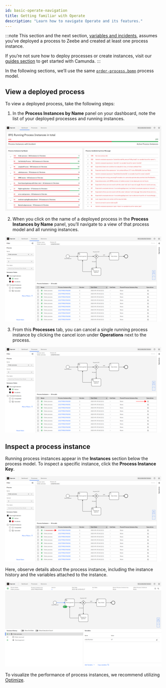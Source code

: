 ```yaml
---
id: basic-operate-navigation
title: Getting familiar with Operate
description: "Learn how to navigate Operate and its features."
---
```


:::note
This section and the next section, [variables and incidents](./resolve-incidents-update-variables.md), assumes you’ve deployed a process to Zeebe and created at least one process instance.

If you’re not sure how to deploy processes or create instances, visit our [guides section](/guides/introduction-to-camunda-8.md) to get started with Camunda.
:::

In the following sections, we’ll use the same [`order-process.bpmn`](/bpmn/operate/order-process.bpmn) process model.

## View a deployed process

To view a deployed process, take the following steps:

1. In the **Process Instances by Name** panel on your dashboard, note the list of your deployed processes and running instances.

![operate-view-process](./img/get-familiar-with-operate/operate-introduction.png)

2. When you click on the name of a deployed process in the **Process Instances by Name** panel, you’ll navigate to a view of that process model and all running instances.

![operate-view-process](./img/get-familiar-with-operate/operate-view-process.png)

3. From this **Processes** tab, you can cancel a single running process instance by clicking the cancel icon under **Operations** next to the process.

![operate-cancel-process-instance](./img/get-familiar-with-operate/operate-view-process-cancel.png)

## Inspect a process instance

Running process instances appear in the **Instances** section below the process model. To inspect a specific instance, click the **Process Instance Key**.

![operate-inspect-instance](./img/get-familiar-with-operate/operate-process-instance-id.png)

Here, observe details about the process instance, including the instance history and the variables attached to the instance.

![operate-view-instance-detail](./img/get-familiar-with-operate/operate-view-instance-detail.png)

To visualize the performance of process instances, we recommend utilizing [Optimize](/components/optimize/what-is-optimize.md).
